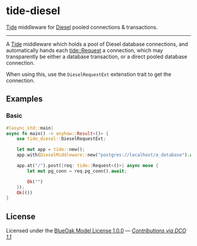 # tide-diesel

[Tide][] middleware for [Diesel][] pooled connections &amp; transactions.

----

A [Tide][] middleware which holds a pool of Diesel database connections, and automatically hands
each [tide::Request][] a connection, which may transparently be either a database transaction,
or a direct pooled database connection.

When using this, use the `DieselRequestExt` extenstion trait to get the connection.

## Examples

### Basic
```rust
#[async_std::main]
async fn main() -> anyhow::Result<()> {
    use tide_diesel::DieselRequestExt;

    let mut app = tide::new();
    app.with(DieselMiddleware::new("postgres://localhost/a_database").await?);

    app.at("/").post(|req: tide::Request<()>| async move {
        let mut pg_conn = req.pg_conn().await;

        Ok("")
    });
    Ok(())
}
```


## License

Licensed under the [BlueOak Model License 1.0.0](LICENSE.md) — _[Contributions via DCO 1.1](contributing.md#developers-certificate-of-origin)_

[tide::Request]: https://docs.rs/tide/0.15.0/tide/struct.Request.html
[Diesel]: https://github.com/diesel-rs/diesel
[Tide]: https://github.com/http-rs/tide
